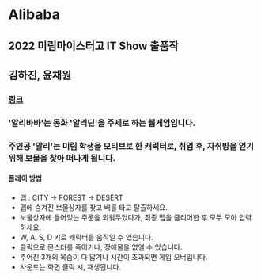 # Alibaba

## 2022 미림마이스터고 IT Show 출품작
## 김하진, 윤채원

### [링크](https://alibaba.emirim.kr)
### '알리바바'는 동화 '알리딘'을 주제로 하는 웹게임입니다.
### 주인공 '알리'는 미림 학생을 모티브로 한 캐릭터로, 취업 후, 자취방을 얻기 위해 보물을 찾아 떠나게 됩니다.


#### 플레이 방법
* 맵 : CITY -> FOREST -> DESERT
* 맵에 숨겨진 보물상자를 찾고 배를 타고 탈출하세요.
* 보물상자에 들어있는 주문을 외워두었다가, 최종 맵을 클리어한 후 모두 모아 입력하세요.
* W, A, S, D 키로 캐릭터를 움직일 수 있습니다.
* 클릭으로 몬스터를 죽이거나, 장애물을 없앨 수 있습니다.
* 주어진 3개의 목숨이 다 닳거나 시간이 초과되면 게임 오버입니다.
* 사운드는 화면 클릭 시, 재생됩니다.
